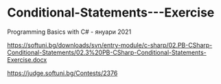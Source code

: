 # Conditional-Statements---Exercise
Programming Basics with C# - януари 2021

https://softuni.bg/downloads/svn/entry-module/c-sharp/02.PB-CSharp-Conditional-Statements/02.3%20PB-CSharp-Conditional-Statements-Exercise.docx

https://judge.softuni.bg/Contests/2376
